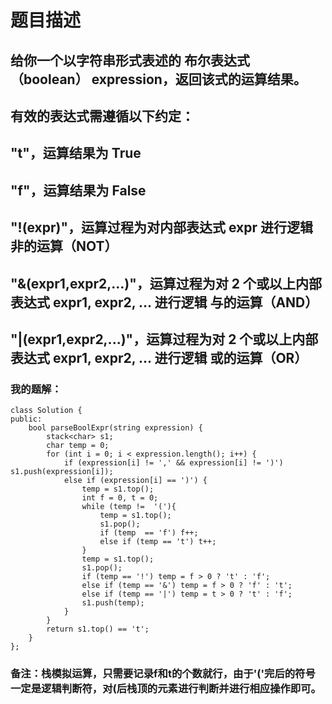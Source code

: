 # 题目描述
## 给你一个以字符串形式表述的 布尔表达式（boolean） expression，返回该式的运算结果。
## 有效的表达式需遵循以下约定：
## "t"，运算结果为 True
## "f"，运算结果为 False
## "!(expr)"，运算过程为对内部表达式 expr 进行逻辑 非的运算（NOT）
## "&(expr1,expr2,...)"，运算过程为对 2 个或以上内部表达式 expr1, expr2, ... 进行逻辑 与的运算（AND）
## "|(expr1,expr2,...)"，运算过程为对 2 个或以上内部表达式 expr1, expr2, ... 进行逻辑 或的运算（OR）
### 我的题解：
```
class Solution {
public:
    bool parseBoolExpr(string expression) {
        stack<char> s1;
        char temp = 0;
        for (int i = 0; i < expression.length(); i++) {
            if (expression[i] != ',' && expression[i] != ')') s1.push(expression[i]); 
            else if (expression[i] == ')') {
                temp = s1.top();
                int f = 0, t = 0;
                while (temp !=  '('){
                    temp = s1.top();
                    s1.pop();
                    if (temp  == 'f') f++;
                    else if (temp == 't') t++;
                }
                temp = s1.top();
                s1.pop();
                if (temp == '!') temp = f > 0 ? 't' : 'f';
                else if (temp == '&') temp = f > 0 ? 'f' : 't';
                else if (temp == '|') temp = t > 0 ? 't' : 'f';
                s1.push(temp);
            }
        }
        return s1.top() == 't';
    }
};
```
### **备注**：栈模拟运算，只需要记录f和t的个数就行，由于'('完后的符号一定是逻辑判断符，对(后栈顶的元素进行判断并进行相应操作即可。